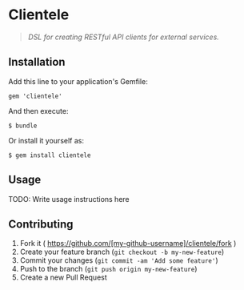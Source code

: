 Clientele
=========

> *DSL for creating RESTful API clients for external services.*

## Installation

Add this line to your application's Gemfile:

    gem 'clientele'

And then execute:

    $ bundle

Or install it yourself as:

    $ gem install clientele

## Usage

TODO: Write usage instructions here

## Contributing

1. Fork it ( https://github.com/[my-github-username]/clientele/fork )
2. Create your feature branch (`git checkout -b my-new-feature`)
3. Commit your changes (`git commit -am 'Add some feature'`)
4. Push to the branch (`git push origin my-new-feature`)
5. Create a new Pull Request
